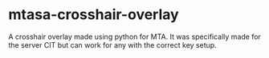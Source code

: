 # mtasa-crosshair-overlay
A crosshair overlay made using python for MTA. It was specifically made for the server CIT but can work for any with the correct key setup.
